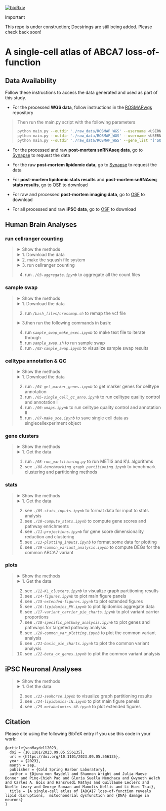 [![bioRxiv](https://img.shields.io/badge/bioRxiv-202023.09.05-b31b1b.svg?style=flat-square)](https://www.biorxiv.org/content/10.1101/2023.09.05.556135v1)

> [!IMPORTANT]  
> This repo is under construction; Docstrings are still being added. Please check back soon!

# A single-cell atlas of ABCA7 loss-of-function 

## Data Availability

Follow these instructions to access the data generated and used as part of this study.

- For the processed **WGS data**, follow instructions in the [ROSMAPwgs](https://github.com/djunamay/ROSMAPwgs) repository
> Then run the main.py script with the following parameters
> ```bash
> python main.py --outdir './raw_data/ROSMAP_WGS' --username <USERNAME> --pw <PASSWORD> --gene_list "['SORL1', 'TREM2', 'ABCA7', 'ATP8B4', 'ABCA1', 'ADAM10']" --extension 'recalibrated_variants.vcf.gz' --extract_HIGHandMED_annotations False --download True
> python main.py --outdir './raw_data/ROSMAP_WGS' --username <USERNAME> --pw <PASSWORD> --gene_list "['SORL1', 'TREM2', 'ABCA7', 'ATP8B4', 'ABCA1', 'ADAM10']" --extension 'annotated.coding.txt' --extract_HIGHandMED_annotations False --download True
> python main.py --outdir './raw_data/ROSMAP_WGS' --gene_list "['SORL1', 'TREM2', 'ABCA7', 'ATP8B4', 'ABCA1', 'ADAM10']" --extract_HIGHandMED_annotations True --download False
> ```
- For the processed and raw **post-mortem snRNAseq data**, go to [Synapse](https://www.synapse.org/#!Synapse:syn53461705) to request the data

- For the raw **post-mortem lipidomic data**, go to [Synapse](https://www.synapse.org/#!Synapse:syn53461705) to request the data

- For **post-mortem lipidomic stats results** and **post-mortem snRNAseq stats results**, go to [OSF](https://osf.io/vn7w2/) to download

- For raw and processed **post-mortem imaging data**, go to [OSF](https://osf.io/vn7w2/) to download

- For all processed and raw **iPSC data**, go to [OSF](https://osf.io/vn7w2/) to download
  
## Human Brain Analyses

### run cellranger counting
> <details>
> <summary>Show the methods</summary>
> Library demultiplexing was performed using the BMC/BCC pipelines (https://openwetware.org/wiki/BioMicroCenter:Software). Fast-q reads were aligned to human genome GRCh38 and counted using the cellranger count() function from cellranger version 6.1.2. (10x Genomics). Introns were included in counting, to allow for detection of unspliced transcripts and the expected number of cells was set to 5000. Otherwise cellranger (v.6.1.2) default parameters were used. Counts across individual samples were then aggregated using a custom aggregation script, resulting in a total of 150,456 cells. 
> </details>
>
> <details>
> <summary>1. Download the data</summary>
>
> [Download FASTQ files here](https://www.synapse.org/#!Synapse:syn53461705)    
> </details>
>
> <details>
> <summary>2. make the squash file system</summary>
>
> ```bash
> # Make the squash file systems 
> mksquashfs */fastqs/10x-4819F batch_4819F.sqsh # or modify the cellranger_count.sh script to run without the squash file system
> mksquashfs */fastqs/10x-4826F batch_4826F.sqsh
> mksquashfs */fastqs/171013Tsa 171013Tsa.sqsh
> ```
> </details>
>
> <details>
> <summary>3. run cellranger counting</summary>
>
> ```bash
> # count the FASTQ files:
> sbatch --array 1-42 */bash_files/cellranger_count.sh
> */bash_files/check_success.sh # iterate over all logs and check whether pipeline was successful before moving to aggregation
> ```
> </details>
>
> 4. run *`./03-aggregate.ipynb`* to aggregate all the count files

### sample swap
> <details>
> <summary>Show the methods</summary>
> Sample swap analysis was performed using a previously established pipeline (MVV; QTLtools_1.1) (2), which compares allelic concordance between genomic and transcriptomic sequencing data. As input, we used the BAM files generated in the cellranger counting step and the chromosome 19 (the chromosome harboring ABCA7) variant call files (VCF). When comparing the concordance of BAM and VCF data for homozygous and heterozygous sites, the expected WGS sample should appear as a clear outlier.
> </details>
>
> <details>
> <summary>1. Download the data</summary>
>
> See sections **`run cellranger counting`**  and **`processed WGS data`** above to get BAM files and WGS data.
> </details>
>
> 2. run *`/bash_files/crossmap.sh`* to remap the vcf file
> <details>
> <summary>3.then run the following commands in bash:</summary>
> 
> ```bash
> */htslib-1.10.2/bgzip out.hg38.vcf --threads 20 # compress with bgzip
> */bcftools sort out.hg38.vcf.gz -o out.hg38.sorted.vcf.gz # sort the vcf file 
> */htslib-1.10.2/tabix -p vcf out.hg38.sorted.vcf.gz # then generate the corresponding tabix file 
> */bcftools annotate --rename-chrs chr_name_conv.txt out.hg38.sorted.vcf.gz -Oz -o out.hg38.sorted.ChrNamed.vcf.gz --threads 40
> *htslib-1.10.2/tabix -p vcf out.hg38.sorted.ChrNamed.vcf.gz # then generate the corresponding tabix file 
>```
> </details>
>
> 4. run *`sample_swap_make_exec.ipynb`* to make text file to iterate through 
> 5. run *`sample_swap.sh`* to run sample swap 
> 6. run *`./02-sample_swap.ipynb`* to visualize sample swap results 

### celltype annotation & QC
> <details>
> <summary>Show the methods</summary>
> 
> **Cell filtering metrics**    
> * Prior to cell type annotation, we performed a series of quality control steps on the aggregated counts matrix. First, we removed cells, for which the number of detected genes (Ng) did not fall in the interval [500, 10000], where Ng is defined for each cell as the number of genes, where counts >0. 
> * Next, we removed all cells with a high fraction of counts coming from mitochondrial-encoded genes. Mitochondrial fraction (Mf) is a commonly used per-cell metric to measure compromised nuclear integrity, where high fractions indicate low-quality nuclei, where Mf = (total counts mitochondrially-encoded genes)/(total counts all genes). We fit a gaussian mixture model to log2-transformed per-cell Mf values, using grid search to choose the optimal number of components and covariance type. The model with five components and full covariance had the lowest bayesian information criterion (BIC) score. Cells belonging to the component with the highest average Mf scores were presumed to constitute a population of low-quality cells and removed from further analysis. This initial filtering removed circa 20,000 cells.   
> * Considering all remaining cells in marker-gene expression space, where marker genes include only known cell type-specific genes for the major human PFC cell type, including astrocytes (with 159 markers), excitatory neurons (113 markers), inhibitory neurons (83 markers), microglia (97 markers),  oligodendrocytes (179 markers), OPCs (143 markers), and  vascular cells (124 markers) (Reference 1; Table S2) normalized to total library counts, we performed incremental PCA (IncrementalPCA from sklearn.decomposition) on this mean-centered standardized matrix to project cells from the marker gene space onto the top 50 principal components sorted by variance. Visually, the cells formed a number of gaussian-like clusters when the first two principal components were examined. Under the assumption that each gaussian cluster represented a different cell type in the brain, we next fit a gaussian mixture model (GaussianMixture from sklearn.mixture) to the projected data, using grid search (GridSearchCV from sklearn.preprocessing) to choose the optimal number of components and covariance type. The model with ten components and full covariance had the lowest BIC score. Indeed, each resulting cell cluster was robustly enriched for a subset of major cell type markers in the brain, indicating a cluster of astrocytes, microglia, OPCs, oligodendrocytes, excitatory neurons, and inhibitory neurons, and a heterogeneous cluster of vascular cells. 
> * To remove cells that were not well-captured by this model and likely represent low-quality cells, we next computed the per-cell logliklihood (i.e. the liklihood of the observed data, given the model) and removed cells with a liklihood \< -100. We also removed two gaussian clusters whose liklihood distributions constituted clear outliers compared to remaining clusters. The excluded cells had significantly lower total counts and higher mitochondrial fractions compared to those that passed the liklihood filter, suggesting that the removed cells indeed were low quality. When examining the data visually projected onto the first two principal components, this filtering removed many of the cells that were not visibly associated with a main gaussian cluster. Together, this filtering removed an additional circa 12,000 cells, leaving a total of 118,668 cells. 
>
> **Gene filtering metrics**
> * For the remaining downstream analysis we only considered genes that were both nuclear-encoded and protein-coding, which constituted a total of 19384 genes, based on annotation of ensembl GRCh38p12. 
>
> **Cell type annotations**
> * To avoid biased cell type annotations due to technical artifacts associated with sequencing batch and individual-of origin, we first applied the Python implementation of the Harmony algorithm (3) with individual-of-origin as indicator vector to the low-dimensional embedding of cells (first 50 principal components) remaining after the initial rounds of quality control (see above Cell filtering metrics). Next, we computed a neighborhood graph on the Harmony-corrected values in the PC embedding space, as implemented in the Scanpy (4) Python package, using default parameters. Finally, we applied the Leiden graph-clustering algorithm to cluster this neighborhood graph of cells, using the Scanpy implementation of the Leiden algorithm (5).
> * We used the Scanpy ‘rank_genes_groups’ function to compute top marker genes per Leiden cluster. Internally, this function uses a T-test to compute the relative enrichments of genes for each Leiden cluster compared to all other Leiden clusters. We assigned a major cell type label (‘Ex’, ‘In’, ‘Ast’, ‘Mic’, ‘Oli’, or ‘Opc’, ‘Vascular’) by computing per-cluster average log2-fold-changes (logFC) for respective cell type markers (Reference 1; Table S2) and assigning the cell type with the highest logFC, where large and positive logFCs indicate high relative expression of a gene in a given Leiden clusters compared to all other clusters. 
> * Finally, we sub-clustered cells from each major cell type using the Leiden clustering algorithm and examined distributions of mitochondrial fractions and total counts among subclusters of the same cell type. Clusters whose mean mitochondrial fraction was >2 standard deviations (sd) above the mean or whose mean total counts were < 2 sd below the mean or >2 sd above the mean (when comparing sub-clusters of a single cell type) were removed. Manual inspection of the removed clusters revealed that they tended to have fewer cells and low individual-level representations, and were not well-connected in the graph.
>
> **Individual-level filtering** 
> * After all rounds of qc as described above, we noted a subset of individuals (N=6) with very few cells (<500) and these subjects were removed from further analysis, resulting in 24 control individuals and 12 ABCA7 LoF individuals. None of these individuals carried ABCA7 PTC variants and removing them did not substantially alter metadata distributions. 
> </details>
> <details>
> <summary>1. Download the data</summary>
>
> [Download the aggregated counts matrix, rowData, and colData here](https://linktosynapse)    
> </details>
>
> 2. run *`./04-get_marker_genes.ipynb`* to get marker genes for celltype annotation 
> 3. run *`./05-single_cell_qc_anno.ipynb`* to run celltype quality control and annotation I 
> 4. run *`./06-umaps.ipynb`* to run celltype quality control and annotation II 
> 5. run *`./07-make_sce.ipynb`* to save single cell data as singlecellexperiment object 
    
### gene clusters 
> <details>
> <summary>Show the methods</summary>
>
> * To reduce the solution's computational search space, we reformulated the gene-pathway association problem as a bipartite graph G constructed from all the genes in the Leading Edge subset (LE) and their associated pathways. LE was defined as the set of 268 genes driving the enrichment signal for pathways that passed a significance threshold of p<0.05 (FGSEA) in Con vs ABCA7 LoF excitatory neurons. G was constructed from an n x m unweighted adjacency matrix, where n represented the number of LE genes and m the number of pathways associated with four or more LE genes, as specified in the WikiPathway database.
> * We chose to group gene-pathways into clusters of approximately equal size, making this a graph partitioning problem, because we found that removing this constraint made the grouping results highly susceptible to outliers (Supplementary Text; Fig. S8C). Of the three graph partitioning algorithms tried, METIS and the Kernighan-Lin (K/L) algorithms had the lowest loss (Supplementary Text; Fig. S8B). Both METIS and K/L achieved very comparable losses (within 1.8% of each other, after 5.0x10e4 random initiations) and came to almost identical solutions (Rand index=0.98, after 5.0x10e4 random initiations) (Supplementary Text; Fig. S8B,D-F). We proceeded with the K/L algorithm for gene-pathway groupings as we found this algorithm to perform consistently better than METIS across a wider range of graph sizes (not shown).
> * The K/L algorithm was implemented in Python based on its original paper (14) and run with parameters set as C=0, KL_modified=True, random_labels=True, unweighted=True, and K=50 to partition G into 8 groups. We performed 5.0x10e4 random initiations on G and report the partitioning with the lowest loss among all initiations.
> * For benchmarking results, see the correpsonding [github repo](https://github.com/djunamay/geneclusters).
> </details>
> <details>
> <summary>1. Get the data</summary>
>
> [Download the gene-pathway matrix here](https://osf.io/vn7w2/)    
> </details>
>
> 1. run *`./08-run_partitioning.py`* to run METIS and K\L algorithms 
> 2. see *`./08-benchmarking_graph_partitioning.ipynb`* to benchmark clustering and partitioning methods

### stats
> <details>
> <summary>Show the methods</summary>
>
> **Differential gene expression**
> * Per-gene count values were summed for each cell-type-by-individual combination, resulting in 36 pseudobulk gene expression vectors for each of the six major cell types. For each cell type, only genes with a nonzero detection rate >0.10 were considered for differential expression. Pseudobulk counts were normalized using the edgeR (6, 7) TMM method. The residual mean-variance trend not explained by the multivariate linear model (formalized below), was removed using Limma-Voom (8). Unknown sources of variance were captured in the model using surrogate variable analysis (SVA) (9). Limma’s lmfit, eBayes, and toptable functions (10) were then used to estimate differential gene expression statistics, as reported in Data S3. 
> * The following model was fit for each cell type:
> * Gi = 𝛃0 * ABCA7LoF + 𝛃1 * msex + 𝛃2 * nft + 𝛃3 * amyloid + 𝛃4 * age_death + 𝛃5*PMI + 𝛃6 * batch + 𝛃7 * APOE4 +  𝛃8 * SV0
> * Gi refers to a vector of expression profiles of size 1 x 36 for a gene i in a given cell type. ABCA7LoF is a binary variable, encoding the presence of an ABCA7 variant predicted to cause LoF (see Data S1). See Supplementary Text for descriptions of the remaining variables included in the model. SV0 refers to the first surrogate variable estimated from the data. The exact number of surrogate variables per cell type to include as additive terms in the model was estimated using the num.sv() function in R. Up to 10 SVs were included.
> 
> **Gene-set enrichment analysis**
> * Genes were rank ordered based on their scores S (see description in Gene-pathway projections). An R implementation of gene set enrichment analysis (9, 13) (fast gene set enrichment analysis, fGSEA (11)) was run with 10,000 permutations to estimate the statistical overrepresentation of gene sets in the WikiPathways database (Table S2) within high-scoring (|S|), differentially expressed genes. Gene sets with a minimum size of 5 and a maximum size of 1000 were considered. 
> * To query a more comprehensive set of specific biological themes related to lipids and NF-kB, we ran fGSEA on a larger database of pathways (including HumanCyc, KEGG, Reactome, Biocarta, WikiPathways, and GO BP), after filtering these pathway databases for lipid ('sterol', 'lipid', 'glycer', 'fatt', 'ceramide', 'phosphatidyl') and NFkB (‘kappa’) -related terms, respectively.	
> 
> **Overlap with CRISPRi perturb-sequencing dataset**
> * Glutamatergic Neuron-RNA-Seq-CRISPRi (2020) data differential gene expression statistics (from CRISPRi perturbed vs non-perturbed cells) were downloaded from the online crisprbrain.org resource (Table 2). For each CRISPRi gene target, downstream gene expression changes were summarized as scores (where Score=sign(log2(FC))*-log10(p-value)), for all genes, for which average expression log2CPM > 0. FGSEA was used (parameters: minSize = 5, maxSize = 1000, nPermSimple=10000) to compute the enrichment of all excitatory neuronal K\L gene clusters (Data S7) among highly differentially expressed genes (Score) per CRISPRi target. Only CRISPRi target genes that had a nonzero detection rate >0.25 in post-mortem excitatory neurons, as assessed by snRNAseq, and had an ABCA7 LoF perturbation score |S| > 0.5 in excitatory neurons, as assessed by snRNAseq in the post-mortem human brain, were considered for this analysis. 
>
> **Lipidomic data analysis**
> * Lipids were identified and their signal integrated using the Lipidsearch © software (version 4.2.27, Mitsui Knowledge Industry, University of Tokyo). Integrations and peak quality were curated manually before exporting. Statistical significance for differences in peak distributions between control and ABCA7 LoF or WT and p.Glu50fs*3 were computed by two-sided unpaired T-test. 
> 
> **Gene-pathway projections**
> * For each cell type, we computed a set of gene-wise scores quantifying the direction and statistical significance of gene expression changes (computed as part of the differential gene expression analysis) associated with ABCA7 LoF: S = sign(log2FC) * -log10(p-value), where log2FC>0 indicates up-regulation in ABCA7 LoF vs control. Top differentially expressed genes per cell type (|S|>1.3) were projected from 6-dimensional score space, where each dimension captures ABCA7 LoF perturbation scores in one of the major cell types (Ex, In, Ast, Mic, Oli, OPC), into two dimensions, using the UMAP algorithm (11, 12) (using the umap Python package). Gene scores that were not detected >10% in a given cell type were set to 0. We performed a grid search for gaussian mixture parameters (parameter 1: N components; parameter 2: covariance type) on the embedded cells (using the Python sklearn package) to assign genes to clusters in the 2D space. We proceeded with the model with the lowest BIC score, which had 15 components and a tied covariance matrix. 
> * Each cluster was assigned representative pathway names by testing genes in that cluster for enrichment with Gene Ontology Biological Process pathways (Table S2) against the background of all genes in the embedding space, by hyper-geometric enrichment (using the Python package gseapy). Pathways with an enrichment p-value < 0.01 were considered for cluster annotation. 
Per-cell-type perturbation scores (Sc) for each cluster were computed as the average gene score S (for a given cell type) for all genes in that cluster. The statistical significance of each cell type-specific cluster score was assessed by permuting cluster assignments (100,000 permutations). 
>
> </details>
> <details>
> <summary>1. Get the data</summary>
> </details>
>
> 2. see *`./09-stats_inputs.ipynb`* to format data for input to stats analysis 
> 3. see *`./10-compute_stats.ipynb`* to compute gene scores and pathway enrichments 
> 4. see *`./11-projections.ipynb`* for gene score dimensionality reduction and clustering 
> 5. see *`./13-plotting_inputs.ipynb`* to format some data for plotting 
> 6. see *`./19-common_variant_analysis.ipynb`* to compute DEGs for the common ABCA7 variant

### plots
> <details>
> <summary>Show the methods</summary>
> 
> **gene-pathway graphs**
> * Gene-pathway graph layouts were computed using the networkx Python package using the spring layout algorithm, with 10,000 iterations. Layouts were visualized using the matplotlib pyplot package in Python. 
> * Representative pathways for each cluster were inferred from the graph, by averaging the ABCA7 LoF perturbation scores S for all genes in the cluster of interest sharing an edge with the pathway in question. Scores for pathways with intra-cluster degrees>=5 were reported in the figures. Manually picked subsets of genes with the largest scores (|S|>1) were reported in the figures. All gene statistics are reported in Data S3 and cluster assignments are reported in Data S7. 
> </details>
> <details>
> <summary>1. Get the data</summary>
> </details>  
>
> 2. see *`./12-KL_clusters.ipynb`* to visualize graph partitioning results 
> 3. see *`./14-figures.ipynb`* to plot main figure panels 
> 4. see *`./15-extended-figures.ipynb`* to plot extended figures
> 5. see *`./16-lipidomics_PM.ipynb`* to plot lipidomics aggregate data
> 6. see *`./17-variant_carrier_pie_charts.ipynb`* to plot variant carrier proportions
> 7. see *`./18-specific_pathway_analysis.ipynb`* to plot genes and pathways for targeted pathway analysis
> 8. see *`./20-common_var_plotting.ipynb`* to plot the common variant analysis
> 9. see *`./21-basic_pie_charts.ipynb`* to plot the common variant analysis
> 10. see *`./22-beta_ox_genes.ipynb`* to plot the common variant analysis

## iPSC Neuronal Analyses

> <details>
> <summary>Show the methods</summary>
> 
> **gene-pathway graphs**
> * Gene-pathway graph layouts were computed using the networkx Python package using the spring layout algorithm, with 10,000 iterations. Layouts were visualized using the matplotlib pyplot package in Python. 
> * Representative pathways for each cluster were inferred from the graph, by averaging the ABCA7 LoF perturbation scores S for all genes in the cluster of interest sharing an edge with the pathway in question. Scores for pathways with intra-cluster degrees>=5 were reported in the figures. Manually picked subsets of genes with the largest scores (|S|>1) were reported in the figures. All gene statistics are reported in Data S3 and cluster assignments are reported in Data S7. 
> </details>
> <details>
> <summary>1. Get the data</summary>
> </details>  
>
> 2. see *`./23-seahorse.ipynb`* to visualize graph partitioning results 
> 3. see *`./24-lipidomics-iN.ipynb`* to plot main figure panels 
> 4. see *`./25-metabolomics-iN.ipynb`* to plot extended figures

    
## Citation
Please cite using the following BibTeX entry if you use this code in your work:
```
@article{vonMaydell2023,
  doi = {10.1101/2023.09.05.556135},
  url = {https://doi.org/10.1101/2023.09.05.556135},
  year = {2023},
  month = sep,
  publisher = {Cold Spring Harbor Laboratory},
  author = {Djuna von Maydell and Shannon Wright and Julia Maeve Bonner and Ping-Chieh Pao and Gloria Suella Menchaca and Gwyneth Welch and Carles A. Boix and Hansruedi Mathys and Guillaume Leclerc and Noelle Leary and George Samaan and Manolis Kellis and Li-Huei Tsai},
  title = {A single-cell atlas of {ABCA}7 loss-of-function reveals lipid disruptions,  mitochondrial dysfunction and {DNA} damage in neurons}
}
```